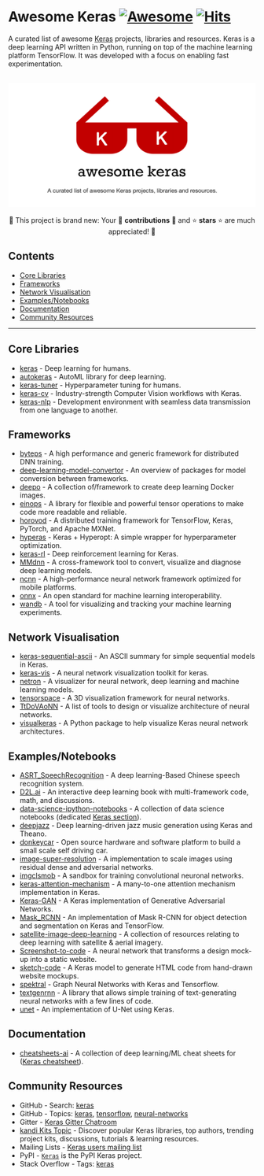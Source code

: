 <!--lint disable awesome-git-repo-age-->
# Awesome Keras [![Awesome](https://awesome.re/badge.svg)](https://awesome.re) [![Hits](https://hits.seeyoufarm.com/api/count/incr/badge.svg?url=https%3A%2F%2Fgithub.com%2Fmarkusschanta%2Fawesome-keras&count_bg=%2379C83D&title_bg=%23555555&icon=&icon_color=%23E7E7E7&title=hits&edge_flat=false)](https://hits.seeyoufarm.com)

A curated list of awesome [Keras](http://keras.io/) projects, libraries and resources. Keras is a deep learning API written in Python, running on top of the machine learning platform TensorFlow. It was developed with a focus on enabling fast experimentation.

<div align="center" style="border-bottom: 0px;">
	<br>
	<img width="640" src="https://raw.githubusercontent.com/markusschanta/awesome-keras/main/media/logo.png" alt="Awesome Keras logo">
	<br>
	
🎉 This project is brand new: Your 🤝 **contributions** 🤝 and ⭐️ **stars** ⭐️ are much appreciated! 🎉
</div>

## Contents

<!--lint ignore awesome-toc alphabetize-lists-->
- [Core Libraries](#core-libraries)
- [Frameworks](#frameworks)
- [Network Visualisation](#networkvisualization)
- [Examples/Notebooks](#examplesnotebooks)
- [Documentation](#documentation)
- [Community Resources](#community-resources)

---

## Core Libraries

<!--lint disable alphabetize-lists-->
- [keras](https://github.com/keras-team/keras) - Deep learning for humans.
- [autokeras](https://github.com/keras-team/autokeras) - AutoML library for deep learning.
- [keras-tuner](https://github.com/keras-team/keras-tuner) - Hyperparameter tuning for humans.
- [keras-cv](https://github.com/keras-team/keras-cv) - Industry-strength Computer Vision workflows with Keras.
- [keras-nlp](https://github.com/keras-team/keras-nlp) - Development environment with seamless data transmission from one language to another.
<!--lint enable alphabetize-lists-->

## Frameworks

- [byteps](https://github.com/bytedance/byteps) - A high performance and generic framework for distributed DNN training.
- [deep-learning-model-convertor](https://github.com/ysh329/deep-learning-model-convertor) - An overview of packages for model conversion between frameworks.
- [deepo](https://github.com/ufoym/deepo) - A collection of/framework to create deep learning Docker images.
- [einops](https://github.com/arogozhnikov/einops) - A library for flexible and powerful tensor operations to make code more readable and reliable.
- [horovod](https://github.com/horovod/horovod) - A distributed training framework for TensorFlow, Keras, PyTorch, and Apache MXNet.
- [hyperas](https://github.com/maxpumperla/hyperas) - Keras + Hyperopt: A simple wrapper for hyperparameter optimization.
- [keras-rl](https://github.com/keras-rl/keras-rl) - Deep reinforcement learning for Keras.
- [MMdnn](https://github.com/microsoft/MMdnn) - A cross-framework tool to convert, visualize and diagnose deep learning models.
- [ncnn](https://github.com/Tencent/ncnn) - A high-performance neural network framework optimized for mobile platforms.
- [onnx](https://github.com/onnx/onnx) - An open standard for machine learning interoperability.
- [wandb](https://github.com/wandb/wandb) - A tool for visualizing and tracking your machine learning experiments.

## Network Visualisation

- [keras-sequential-ascii](https://github.com/stared/keras-sequential-ascii) - An ASCII summary for simple sequential models in Keras.
- [keras-vis](https://github.com/raghakot/keras-vis) - A neural network visualization toolkit for keras.
- [netron](https://github.com/lutzroeder/netron) - A visualizer for neural network, deep learning and machine learning models.
- [tensorspace](https://github.com/tensorspace-team/tensorspace) - A 3D visualization framework for neural networks.
- [TtDoVAoNN](https://github.com/ashishpatel26/Tools-to-Design-or-Visualize-Architecture-of-Neural-Network) - A list of tools to design or visualize architecture of neural networks.
- [visualkeras](https://github.com/paulgavrikov/visualkeras) - A Python package to help visualize Keras neural network architectures.

## Examples/Notebooks

- [ASRT_SpeechRecognition](https://github.com/nl8590687/ASRT_SpeechRecognition) - A deep learning-Based Chinese speech recognition system.
- [D2L.ai](https://github.com/d2l-ai/d2l-en) - An interactive deep learning book with multi-framework code, math, and discussions. <!--lint disable double-link-->
- [data-science-ipython-notebooks](https://github.com/donnemartin/data-science-ipython-notebooks) - A collection of data science notebooks (dedicated [Keras section](https://github.com/donnemartin/data-science-ipython-notebooks#keras-tutorials)).  <!--lint enable double-link-->
- [deepjazz](https://github.com/jisungk/deepjazz) - Deep learning-driven jazz music generation using Keras and Theano.
- [donkeycar](https://github.com/autorope/donkeycar) - Open source hardware and software platform to build a small scale self driving car.
- [image-super-resolution](https://github.com/idealo/image-super-resolution) - A implementation to scale images using residual dense and adversarial networks.
- [imgclsmob](https://github.com/osmr/imgclsmob) - A sandbox for training convolutional neuronal networks.
- [keras-attention-mechanism](https://github.com/philipperemy/keras-attention-mechanism) - A many-to-one attention mechanism implementation in Keras.
- [Keras-GAN](https://github.com/eriklindernoren/Keras-GAN) - A Keras implementation of Generative Adversarial Networks.
- [Mask_RCNN](https://github.com/matterport/Mask_RCNN) - An implementation of Mask R-CNN for object detection and segmentation on Keras and TensorFlow.
- [satellite-image-deep-learning](https://github.com/robmarkcole/satellite-image-deep-learning) - A collection of resources relating to deep learning with satellite & aerial imagery.
- [Screenshot-to-code](https://github.com/emilwallner/Screenshot-to-code) - A neural network that transforms a design mock-up into a static website.
- [sketch-code](https://github.com/ashnkumar/sketch-code) - A Keras model to generate HTML code from hand-drawn website mockups.
- [spektral](https://github.com/danielegrattarola/spektral) - Graph Neural Networks with Keras and Tensorflow.
- [textgenrnn](https://github.com/minimaxir/textgenrnn) - A library that allows simple training of text-generating neural networks with a few lines of code.
- [unet](https://github.com/zhixuhao/unet) - An implementation of U-Net using Keras.

## Documentation

- [cheatsheets-ai](https://github.com/kailashahirwar/cheatsheets-ai) - A collection of deep learning/ML cheat sheets for ([Keras cheatsheet](https://github.com/kailashahirwar/cheatsheets-ai/blob/master/Keras.jpg)).

## Community Resources

- GitHub - Search: [keras](https://github.com/search?type=Repositories&q=keras)
- GitHub - Topics: [keras](https://github.com/topics/keras), [tensorflow](https://github.com/topics/tensorflow), [neural-networks](https://github.com/topics/neural-networks)
- Gitter - [Keras Gitter Chatroom](https://gitter.im/Keras-io/Lobby)
- [kandi Kits Topic](https://kandi.openweaver.com/explore/keras) - Discover popular Keras libraries, top authors, trending project kits, discussions, tutorials & learning resources.
- Mailing Lists - [Keras users mailing list](https://groups.google.com/g/keras-users)
- PyPI - [``Keras``](https://pypi.org/project/keras/)
is the PyPI Keras project.
- Stack Overflow - Tags: [keras](https://stackoverflow.com/questions/tagged/keras?tab=Votes)
